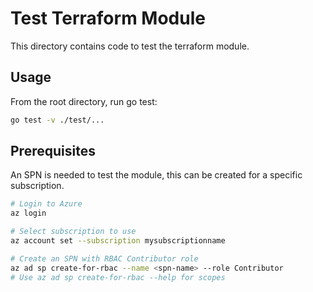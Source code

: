 Test Terraform Module
=====================

This directory contains code to test the terraform module.

Usage
-----

From the root directory, run go test:
```sh
go test -v ./test/...
```

Prerequisites
-------------

An SPN is needed to test the module, this can be created for a specific subscription.

```sh
# Login to Azure
az login

# Select subscription to use
az account set --subscription mysubscriptionname

# Create an SPN with RBAC Contributor role
az ad sp create-for-rbac --name <spn-name> --role Contributor
# Use az ad sp create-for-rbac --help for scopes
```
